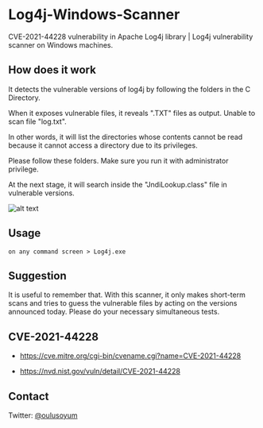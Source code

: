 # Log4j-Windows-Scanner
CVE-2021-44228 vulnerability in Apache Log4j library | Log4j vulnerability scanner on Windows machines.


## How does it work

It detects the vulnerable versions of log4j by following the folders in the C Directory. 

When it exposes vulnerable files, it reveals ".TXT" files as output. Unable to scan file "log.txt". 

In other words, it will list the directories whose contents cannot be read because it cannot access a directory due to its privileges. 

Please follow these folders. Make sure you run it with administrator privilege. 

At the next stage, it will search inside the "JndiLookup.class" file in vulnerable versions.

![alt text](https://i.imgur.com/CmRuyIX.png)


## Usage

```none
on any command screen > Log4j.exe
```


## Suggestion

It is useful to remember that. With this scanner, it only makes short-term scans and tries to guess the vulnerable files by acting on the versions announced today. 
Please do your necessary simultaneous tests.


## CVE-2021-44228

- https://cve.mitre.org/cgi-bin/cvename.cgi?name=CVE-2021-44228

- https://nvd.nist.gov/vuln/detail/CVE-2021-44228


## Contact

Twitter: [@oulusoyum](https://twitter.com/oulusoyum)
